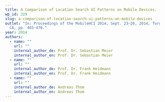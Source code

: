 ```yaml
---
title: A Comparison of Location Search UI Patterns on Mobile Devices.
wp_id: 329
slug: a-comparison-of-location-search-ui-patterns-on-mobile-devices
outlet: "In: Proceedings of the MobileHCI 2014, Sept. 23–26, 2014, Toronto, ON,
  CA, pp. 465-470."
year: 2014
authors:
  - name: ""
    url: ""
    internal_author_de: Prof. Dr. Sebastian Meier
    internal_author_en: Prof. Dr. Sebastian Meier
  - name: ""
    url: ""
    internal_author_de: Prof. Dr. Frank Heidmann
    internal_author_en: Prof. Dr. Frank Heidmann
  - name: ""
    url: ""
    internal_author_de: Andreas Thom
    internal_author_en: Andreas Thom
---
```

